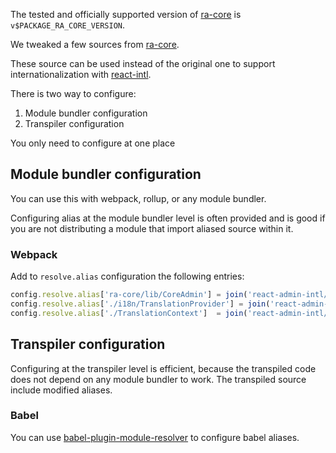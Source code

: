 The tested and officially supported version of [ra-core](https://www.npmjs.com/package/ra-core) is `v$PACKAGE_RA_CORE_VERSION`.

We tweaked a few sources from [ra-core](https://github.com/marmelab/react-admin/tree/v$PACKAGE_RA_CORE_VERSION/packages/ra-core/src).

These source can be used instead of the original one to support internationalization with [react-intl](https://github.com/yahoo/react-intl/).

There is two way to configure:

1. Module bundler configuration
1. Transpiler configuration

You only need to configure at one place

## Module bundler configuration

You can use this with webpack, rollup, or any module bundler.

Configuring alias at the module bundler level is often provided and is good if you are not distributing a module that import aliased source within it.

### Webpack

Add to `resolve.alias` configuration the following entries:

```js static
config.resolve.alias['ra-core/lib/CoreAdmin'] = join('react-admin-intl/ra-core/CoreAdmin');
config.resolve.alias['./i18n/TranslationProvider'] = join('react-admin-intl/ra-core/i18n/TranslationProvider');
config.resolve.alias['./TranslationContext']  = join('react-admin-intl/ra-core/i18n/TranslationContext');
```

## Transpiler configuration

Configuring at the transpiler level is efficient, because the transpiled code does not depend on any module bundler to work. The transpiled source include modified aliases.

### Babel

You can use [babel-plugin-module-resolver](https://github.com/tleunen/babel-plugin-module-resolver#readme) to configure babel aliases.
